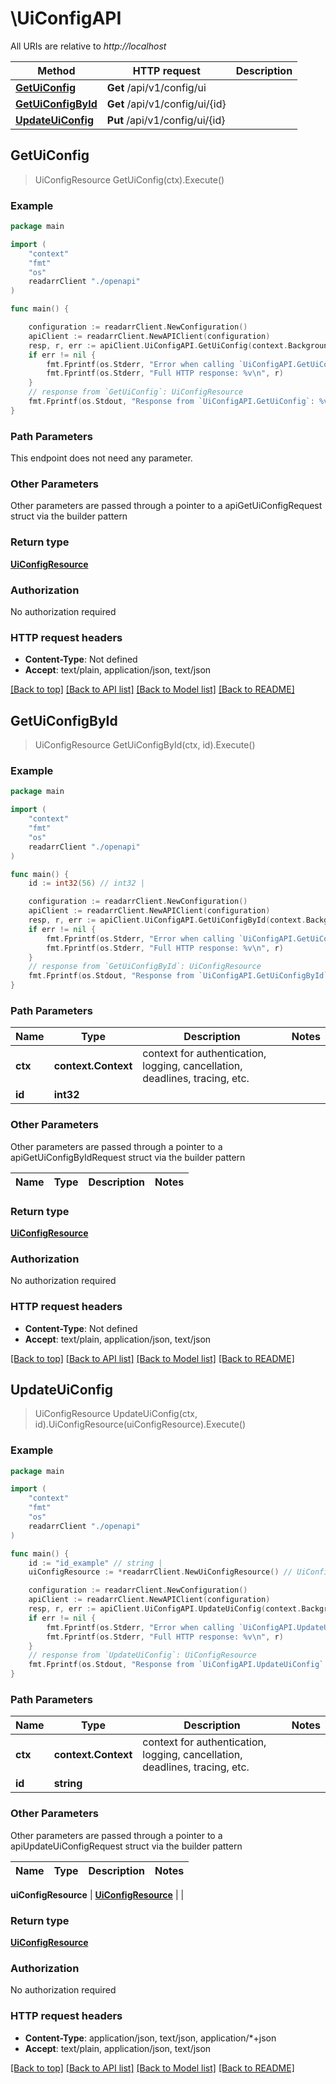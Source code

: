 # \UiConfigAPI

All URIs are relative to *http://localhost*

Method | HTTP request | Description
------------- | ------------- | -------------
[**GetUiConfig**](UiConfigAPI.md#GetUiConfig) | **Get** /api/v1/config/ui | 
[**GetUiConfigById**](UiConfigAPI.md#GetUiConfigById) | **Get** /api/v1/config/ui/{id} | 
[**UpdateUiConfig**](UiConfigAPI.md#UpdateUiConfig) | **Put** /api/v1/config/ui/{id} | 



## GetUiConfig

> UiConfigResource GetUiConfig(ctx).Execute()



### Example

```go
package main

import (
    "context"
    "fmt"
    "os"
    readarrClient "./openapi"
)

func main() {

    configuration := readarrClient.NewConfiguration()
    apiClient := readarrClient.NewAPIClient(configuration)
    resp, r, err := apiClient.UiConfigAPI.GetUiConfig(context.Background()).Execute()
    if err != nil {
        fmt.Fprintf(os.Stderr, "Error when calling `UiConfigAPI.GetUiConfig``: %v\n", err)
        fmt.Fprintf(os.Stderr, "Full HTTP response: %v\n", r)
    }
    // response from `GetUiConfig`: UiConfigResource
    fmt.Fprintf(os.Stdout, "Response from `UiConfigAPI.GetUiConfig`: %v\n", resp)
}
```

### Path Parameters

This endpoint does not need any parameter.

### Other Parameters

Other parameters are passed through a pointer to a apiGetUiConfigRequest struct via the builder pattern


### Return type

[**UiConfigResource**](UiConfigResource.md)

### Authorization

No authorization required

### HTTP request headers

- **Content-Type**: Not defined
- **Accept**: text/plain, application/json, text/json

[[Back to top]](#) [[Back to API list]](../README.md#documentation-for-api-endpoints)
[[Back to Model list]](../README.md#documentation-for-models)
[[Back to README]](../README.md)


## GetUiConfigById

> UiConfigResource GetUiConfigById(ctx, id).Execute()



### Example

```go
package main

import (
    "context"
    "fmt"
    "os"
    readarrClient "./openapi"
)

func main() {
    id := int32(56) // int32 | 

    configuration := readarrClient.NewConfiguration()
    apiClient := readarrClient.NewAPIClient(configuration)
    resp, r, err := apiClient.UiConfigAPI.GetUiConfigById(context.Background(), id).Execute()
    if err != nil {
        fmt.Fprintf(os.Stderr, "Error when calling `UiConfigAPI.GetUiConfigById``: %v\n", err)
        fmt.Fprintf(os.Stderr, "Full HTTP response: %v\n", r)
    }
    // response from `GetUiConfigById`: UiConfigResource
    fmt.Fprintf(os.Stdout, "Response from `UiConfigAPI.GetUiConfigById`: %v\n", resp)
}
```

### Path Parameters


Name | Type | Description  | Notes
------------- | ------------- | ------------- | -------------
**ctx** | **context.Context** | context for authentication, logging, cancellation, deadlines, tracing, etc.
**id** | **int32** |  | 

### Other Parameters

Other parameters are passed through a pointer to a apiGetUiConfigByIdRequest struct via the builder pattern


Name | Type | Description  | Notes
------------- | ------------- | ------------- | -------------


### Return type

[**UiConfigResource**](UiConfigResource.md)

### Authorization

No authorization required

### HTTP request headers

- **Content-Type**: Not defined
- **Accept**: text/plain, application/json, text/json

[[Back to top]](#) [[Back to API list]](../README.md#documentation-for-api-endpoints)
[[Back to Model list]](../README.md#documentation-for-models)
[[Back to README]](../README.md)


## UpdateUiConfig

> UiConfigResource UpdateUiConfig(ctx, id).UiConfigResource(uiConfigResource).Execute()



### Example

```go
package main

import (
    "context"
    "fmt"
    "os"
    readarrClient "./openapi"
)

func main() {
    id := "id_example" // string | 
    uiConfigResource := *readarrClient.NewUiConfigResource() // UiConfigResource |  (optional)

    configuration := readarrClient.NewConfiguration()
    apiClient := readarrClient.NewAPIClient(configuration)
    resp, r, err := apiClient.UiConfigAPI.UpdateUiConfig(context.Background(), id).UiConfigResource(uiConfigResource).Execute()
    if err != nil {
        fmt.Fprintf(os.Stderr, "Error when calling `UiConfigAPI.UpdateUiConfig``: %v\n", err)
        fmt.Fprintf(os.Stderr, "Full HTTP response: %v\n", r)
    }
    // response from `UpdateUiConfig`: UiConfigResource
    fmt.Fprintf(os.Stdout, "Response from `UiConfigAPI.UpdateUiConfig`: %v\n", resp)
}
```

### Path Parameters


Name | Type | Description  | Notes
------------- | ------------- | ------------- | -------------
**ctx** | **context.Context** | context for authentication, logging, cancellation, deadlines, tracing, etc.
**id** | **string** |  | 

### Other Parameters

Other parameters are passed through a pointer to a apiUpdateUiConfigRequest struct via the builder pattern


Name | Type | Description  | Notes
------------- | ------------- | ------------- | -------------

 **uiConfigResource** | [**UiConfigResource**](UiConfigResource.md) |  | 

### Return type

[**UiConfigResource**](UiConfigResource.md)

### Authorization

No authorization required

### HTTP request headers

- **Content-Type**: application/json, text/json, application/*+json
- **Accept**: text/plain, application/json, text/json

[[Back to top]](#) [[Back to API list]](../README.md#documentation-for-api-endpoints)
[[Back to Model list]](../README.md#documentation-for-models)
[[Back to README]](../README.md)

